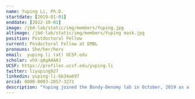 ```yaml
---
name: Yuping Li, Ph.D.
startdate: [2019-01-01]
enddate: [2022-10-01]
image: /jbd-lab/static/img/members/Yuping.jpg
altimage: /jbd-lab/static/img/members/Yuping mask.jpg
position: Postdoctoral Fellow
current: Posdoctoral Fellow at EMBL
pronouns: She/her/hers
email: 	yuping.li (at) UCSF.edu
scholar: vhX-qAgAAAAJ
UCSF: https://profiles.ucsf.edu/yuping.li
twitter: liyuping927
linkedin: yuping-li-bb34a697
orcid: 0000-0003-2057-3271
description: "Yuping joined the Bondy-Denomy lab in October, 2019 as a postdoctoral scholar. Yuping was a graduate student in the [Sherlock Lab](https://web.stanford.edu/group/sherlocklab/) and [Petrov Lab](http://petrov.stanford.edu/) at Stanford University. Her Ph.D. work focused on understanding evolutionary processes quantitatively using S. cerevisiae. Originally from China, Yuping got her undergraduate degree in Bioinformatics at Huazhong University of Sci. & Tech., China, where she worked with Dr. Yu Xue on the computational construction of the lysine acetylation network. After her undergraduate, Yuping was interested in learning how to conduct biological experiments and worked as a research technician with Dr. Hong Zhang at National Institute of Biological Sciences, China, to study developmental biology in C. elegans. In the Bondy-Denomy lab, Yuping is working on discovering new bacterial immune systems against a special group of phages – the jumbophages – and understanding the mechanisms of such immune systems. Outside the lab, Yuping likes climbing rocks, running trails, hiking the wilderness and looking funny in her VR headset trying to master VR games."
---
```

